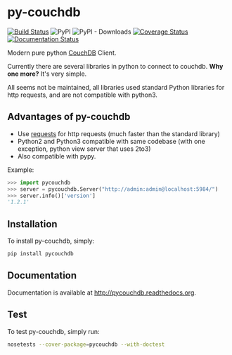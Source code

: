 # py-couchdb

[![Build Status](https://travis-ci.org/histrio/py-couchdb.svg?branch=master)](https://travis-ci.org/histrio/py-couchdb)
![PyPI](https://img.shields.io/pypi/v/pycouchdb)
![PyPI - Downloads](https://img.shields.io/pypi/dm/pycouchdb)
[![Coverage Status](https://coveralls.io/repos/github/histrio/py-couchdb/badge.svg?branch=master)](https://coveralls.io/github/histrio/py-couchdb?branch=master)
[![Documentation Status](https://readthedocs.org/projects/pycouchdb/badge/?version=latest)](https://pycouchdb.readthedocs.io/en/latest/?badge=latest)



Modern pure python [CouchDB](https://couchdb.apache.org/) Client.

Currently there are several libraries in python to connect to couchdb. **Why one more?**
It's very simple.

All seems not be maintained, all libraries used standard Python libraries for http requests, and are not compatible with python3.



## Advantages of py-couchdb

- Use [requests](http://docs.python-requests.org/en/latest/) for http requests (much faster than the standard library)
- Python2 and Python3 compatible with same codebase (with one exception, python view server that uses 2to3)
- Also compatible with pypy.


Example:

```python
>>> import pycouchdb
>>> server = pycouchdb.Server("http://admin:admin@localhost:5984/")
>>> server.info()['version']
'1.2.1'
```


## Installation

To install py-couchdb, simply:

```bash
pip install pycouchdb
```

## Documentation

Documentation is available at http://pycouchdb.readthedocs.org.


## Test

To test py-couchdb, simply run:

``` bash
nosetests --cover-package=pycouchdb --with-doctest
```
